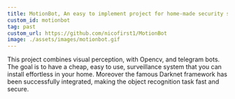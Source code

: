```yaml
---
title: MotionBot, An easy to implement project for home-made security system
custom_id: motionbot
tag: past
custom_url: https://github.com/nicofirst1/MotionBot
image: ./assets/images/motionbot.gif
---
```

This project combines visual perception, with Opencv, and telegram bots. The goal is to have a cheap, easy to use, surveillance system that you can install effortless in your home. Moreover the famous Darknet framework has been successfully integrated, making the object recognition task fast and secure.
         